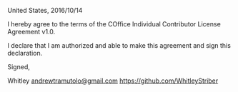 United States, 2016/10/14

I hereby agree to the terms of the COffice Individual Contributor License
Agreement v1.0.

I declare that I am authorized and able to make this agreement and sign this
declaration.

Signed,

Whitley andrewtramutolo@gmail.com https://github.com/WhitleyStriber
